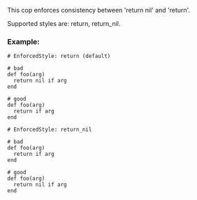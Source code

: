 This cop enforces consistency between 'return nil' and 'return'.

Supported styles are: return, return_nil.

### Example:

    # EnforcedStyle: return (default)

    # bad
    def foo(arg)
      return nil if arg
    end

    # good
    def foo(arg)
      return if arg
    end

    # EnforcedStyle: return_nil

    # bad
    def foo(arg)
      return if arg
    end

    # good
    def foo(arg)
      return nil if arg
    end